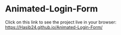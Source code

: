 # Animated-Login-Form
Click on this link to see the project live in your browser: https://Hasib24.github.io/Animated-Login-Form/
